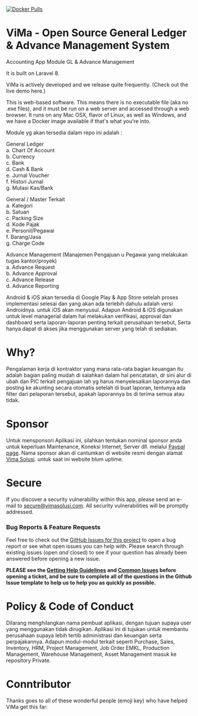 [![Docker Pulls]()](https://hub.docker.com/r/visca/vmgl/)

# ViMa - Open Source General Ledger & Advance Management System 
Accounting App Module GL &amp; Advance Management

It is built on Laravel 8.

ViMa is actively developed and we release quite frequently. (Check out the live demo here.)

This is web-based software. This means there is no executable file (aka no .exe files), and it must be run on a web server and accessed through a web browser. It runs on any Mac OSX, flavor of Linux, as well as Windows, and we have a Docker image available if that's what you're into.

Module yg akan tersedia dalam repo ini adalah :

General Ledger<br>
a. Chart Of Account<br>
b. Currency<br>
c. Bank<br>
d. Cash & Bank<br>
e. Jurnal Voucher<br>
f. Histori Jurnal<br>
g. Mutasi Kas/Bank<br>

General / Master Terkait<br>
a. Kategori<br>
b. Satuan<br>
c. Packing Size<br>
d. Kode Pajak<br>
e. Personil/Pegawai<br>
f. Barang/Jasa<br>
g. Charge Code<br>

Advance Management (Manajemen Pengajuan u Pegawai yang melakukan tugas kantor/proyek)<br>
a. Advance Request<br>
b. Advance Approval<br>
c. Advance Release<br>
d. Advance Reporting<br>

Android & iOS akan tersedia di Google Play & App Store setelah proses implementasi selesai dan yang akan ada terlebih dahulu adalah versi Androidnya. untuk iOS akan menyusul.
Adapun Android & iOS digunakan untuk level managerial dalam hal melakukan verifikasi, approval dan dashboard serta laporan-laporan penting terkait perusahaan tersebut, Serta hanya dapat di akses jika menggunakan server yang telah di sediakan.

# Why?
Pengalaman kerja di kontraktor yang mana rata-rata bagian keuangan itu adalah bagian paling mudah di salahkan dalam hal pencatatan, dr sini alur di ubah dan PIC terkait pengajuan lah yg harus menyelesaikan laporannya dan posting ke akunting secara otomatis setelah di buat laporan, tentunya ada filter dari pelaporan tersebut, apakah laporannya bs di terima semua atau tidak.

# Sponsor
Untuk mensponsori Aplikasi ini, silahkan tentukan nominal sponsor anda untuk keperluan Maintenance, Koneksi Internet, Server dll. melalui  [Paypal page](https://paypal.me/vimasol). Nama sponsor akan di cantumkan di website resmi dengan alamat  [Vima Solusi](https:/vimasolusi.com). untuk saat ini website blum uptime.

# Secure
If you discover a security vulnerability within this app, please send an e-mail to  [secure@vimasolusi.com](mailto:secure@vimasolusi.com). All security vulnerabilities will be promptly addressed.

### Bug Reports & Feature Requests

Feel free to check out the [GitHub Issues for this project](https://github.com/vm0993/vmGL/issues) to open a bug report or see what open issues you can help with. Please search through existing issues (open *and* closed) to see if your question has already been answered before opening a new issue.

**PLEASE see the [Getting Help Guidelines]() and [Common Issues]() before opening a ticket, and be sure to complete all of the questions in the Github Issue template to help us to help you as quickly as possible.**

# Policy & Code of Conduct

Dilarang menghilangkan nama pembuat aplikasi, dengan tujuan supaya user yang menggunakan tidak dirugikan. Aplikasi ini di tujukan untuk membantu perusahaan supaya lebih tertib administrasi dan keuangan serta perpajakannya. Adapun modul-modul terkait seperti Purchase, Sales, Inventory, HRM, Project Management, Job Order EMKL, Production Management, Warehouse Management, Asset Management masuk ke repository Private.

# Conntributor
Thanks goes to all of these wonderful people (emoji key) who have helped ViMa get this far:
